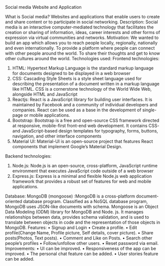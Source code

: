 Social media Website and Application


What is Social media?
Websites and applications that enable users to create and share content or to participate in social networking.
Description: Social media is an interactive computer-mediated technology that facilitates the creation or sharing of information, ideas, career interests and other forms of expression via virtual communities and networks.
Motivation: We wanted to build an app which allows you to reach people locally, regionally, nationally and even internationally. To provide a platform where people can connect with other people around the world. To share their thoughts and get to know other cultures around the world.
Technologies used:
Frontend technologies:
1.	HTML:  Hypertext Markup Language is the standard markup language for documents designed to be displayed in a web browser
2.	CSS: Cascading Style Sheets is a style sheet language used for describing the presentation of a document written in a markup language like HTML. CSS is a cornerstone technology of the World Wide Web, alongside HTML and JavaScript
3.	Reactjs: React is a JavaScript library for building user interfaces. It is maintained by Facebook and a community of individual developers and companies. React can be used as a base in the development of single-page or mobile applications.
4.	Bootstrap: Bootstrap is a free and open-source CSS framework directed at responsive, mobile-first front-end web development. It contains CSS- and JavaScript-based design templates for typography, forms, buttons, navigation, and other interface components
5.	Material UI: Material-UI is an open-source project that features React components that implement Google’s Material Design.

Backend technologies:
1.	Node.js: Node.js is an open-source, cross-platform, JavaScript runtime environment that executes JavaScript code outside of a web browser
2.	Express.js: Express is a minimal and flexible Node.js web application framework that provides a robust set of features for web and mobile applications.

Database:
MongoDB (mongoose) :MongoDB is a cross-platform document-oriented database program. Classified as a NoSQL database program, MongoDB uses JSON-like documents with schema. Mongoose is an Object Data Modeling (ODM) library for MongoDB and Node. js. It manages relationships between data, provides schema validation, and is used to translate between objects in code and the representation of those objects in MongoDB.
Features:
•	Signup and Login
•	Create a profile.
•	Edit profile(Change Name, Profile picture, Self details, cover picture).
•	Share posts(Photos, Text posts).
•	Comment and Like on Posts.
•	Search other people’s profiles
•	Follow/unfollow other users.
•	Reset password via email.
Improvements:
•	UI can be improved. 
•	Responsiveness of the app can be improved.
•	The personal chat feature can be added.
•	User stories feature can be added.






